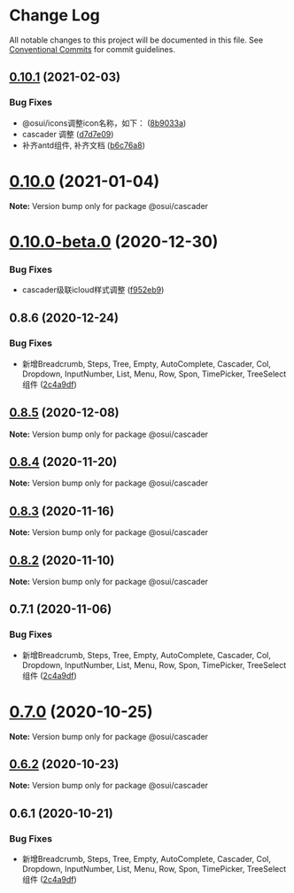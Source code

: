 # Change Log

All notable changes to this project will be documented in this file.
See [Conventional Commits](https://conventionalcommits.org) for commit guidelines.

## [0.10.1](https://gitee.com/gitee-fe/osui/tree/master/compare/@osui/cascader@0.10.0...@osui/cascader@0.10.1) (2021-02-03)


### Bug Fixes

* @osui/icons调整icon名称，如下： ([8b9033a](https://gitee.com/gitee-fe/osui/tree/master/commits/8b9033af14f14ebae853692523739ca22c64123a))
* cascader 调整 ([d7d7e09](https://gitee.com/gitee-fe/osui/tree/master/commits/d7d7e09d48feecefaea7762b6a1c4e1b948f111d))
* 补齐antd组件, 补齐文档 ([b6c76a8](https://gitee.com/gitee-fe/osui/tree/master/commits/b6c76a864b121479e151a97e926546f3370d0aed))





# [0.10.0](https://gitee.com/gitee-fe/osui/tree/master/compare/@osui/cascader@0.10.0-beta.0...@osui/cascader@0.10.0) (2021-01-04)

**Note:** Version bump only for package @osui/cascader





# [0.10.0-beta.0](https://gitee.com/gitee-fe/osui/tree/master/compare/@osui/cascader@0.8.6...@osui/cascader@0.10.0-beta.0) (2020-12-30)


### Bug Fixes

* cascader级联icloud样式调整 ([f952eb9](https://gitee.com/gitee-fe/osui/tree/master/commits/f952eb91e6195118aa2c727e0ff08e0be4bb96f9))





## 0.8.6 (2020-12-24)


### Bug Fixes

* 新增Breadcrumb, Steps, Tree, Empty, AutoComplete, Cascader, Col, Dropdown, InputNumber, List, Menu, Row, Spon, TimePicker, TreeSelect 组件 ([2c4a9df](https://gitee.com/gitee-fe/osui/tree/master/commits/2c4a9df6af2a0283da7027a20043b0ccebceb2c4))





## [0.8.5](https://gitee.com/gitee-fe/osui/tree/master/compare/@osui/cascader@0.8.4...@osui/cascader@0.8.5) (2020-12-08)

**Note:** Version bump only for package @osui/cascader





## [0.8.4](https://gitee.com/gitee-fe/osui/tree/master/compare/@osui/cascader@0.8.3...@osui/cascader@0.8.4) (2020-11-20)

**Note:** Version bump only for package @osui/cascader





## [0.8.3](https://gitee.com/gitee-fe/osui/tree/master/compare/@osui/cascader@0.8.2...@osui/cascader@0.8.3) (2020-11-16)

**Note:** Version bump only for package @osui/cascader





## [0.8.2](https://gitee.com/gitee-fe/osui/tree/master/compare/@osui/cascader@0.6.2...@osui/cascader@0.8.2) (2020-11-10)

**Note:** Version bump only for package @osui/cascader





## 0.7.1 (2020-11-06)


### Bug Fixes

* 新增Breadcrumb, Steps, Tree, Empty, AutoComplete, Cascader, Col, Dropdown, InputNumber, List, Menu, Row, Spon, TimePicker, TreeSelect 组件 ([2c4a9df](https://gitee.com/gitee-fe/osui/tree/master/commits/2c4a9df6af2a0283da7027a20043b0ccebceb2c4))





# [0.7.0](https://gitee.com/gitee-fe/osui/tree/master/compare/@osui/cascader@0.6.2...@osui/cascader@0.7.0) (2020-10-25)

**Note:** Version bump only for package @osui/cascader





## [0.6.2](https://gitee.com/gitee-fe/osui/tree/master/compare/@osui/cascader@0.6.1...@osui/cascader@0.6.2) (2020-10-23)

**Note:** Version bump only for package @osui/cascader





## 0.6.1 (2020-10-21)


### Bug Fixes

* 新增Breadcrumb, Steps, Tree, Empty, AutoComplete, Cascader, Col, Dropdown, InputNumber, List, Menu, Row, Spon, TimePicker, TreeSelect 组件 ([2c4a9df](https://gitee.com/gitee-fe/osui/tree/master/commits/2c4a9df6af2a0283da7027a20043b0ccebceb2c4))
